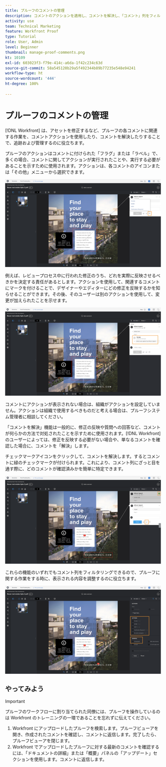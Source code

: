 ```yaml
---
title: プルーフのコメントの管理
description: コメントのアクションを適用し、コメントを解決し、「コメント」列をフィルタリングして、 [!DNL  Workfront]  でプルーフのコメントを管理する方法を説明します。
activity: use
team: Technical Marketing
feature: Workfront Proof
type: Tutorial
role: User, Admin
level: Beginner
thumbnail: manage-proof-comments.png
kt: 10109
exl-id: 603023f3-f79e-414c-a6da-1f42c234c63d
source-git-commit: 58a545120b29a5f492344b89b77235e548e94241
workflow-type: ht
source-wordcount: '444'
ht-degree: 100%

---
```


# プルーフのコメントの管理

[!DNL Workfront] は、アセットを修正するなど、プルーフの各コメントに関連する作業を、コメントアクションを使用したり、コメントを解決したりすることで、追跡および管理するのに役立ちます。

プルーフのアクションはコメントに付けられた「フラグ」または「ラベル」で、多くの場合、コメントに関してアクションが実行されたことや、実行する必要があることを示すために使用されます。アクションは、各コメントのアイコンまたは「その他」メニューから選択できます。

![プルーフビューア内のプルーフの画像。コメント上にフラグアイコンがハイライト表示され、使用可能なプルーフのアクションが表示されています。](assets/manage-comments-1.png)

例えば、レビュープロセス中に行われた修正のうち、どれを実際に反映させるべきかを決定する責任があるとします。アクションを使用して、関連するコメントにマークを付けることで、デザイナーやエディターにどの修正を反映するかを知らせることができます。その後、そのユーザーは別のアクションを使用して、変更が加えられたことを示せます。

![プルーフビューア内のプルーフの画像。コメント上で「[!UICONTROL やること]」プルーフアクションがハイライト表示されています。](assets/manage-comments-2.png)

コメントにアクションが表示されない場合は、組織がアクションを設定していません。アクションは組織で使用するべきものだと考える場合は、プルーフシステム管理者に相談してください。

「コメントを解決」機能は一般的に、修正の反映や質問への回答など、コメントが何らかの方法で対処されたことを示すために使用されます。[!DNL Workfront] のユーザーによっては、修正を反映する必要がない場合や、単なるコメントを確認した場合に、コメントを「解決」します。

チェックマークアイコンをクリックして、コメントを解決します。するとコメントに緑のチェックマークが付けられます。これにより、コメント列にざっと目を通す際に、どのコメントが確認済みかを簡単に特定できます。

![プルーフビューア内のプルーフの画像。コメント上でチェックマークアイコンがハイライト表示されています。](assets/manage-comments-4.png)

これらの機能のいずれでもコメント列をフィルタリングできるので、プルーフに関する作業をする時に、表示される内容を調整するのに役立ちます。

![プルーフビューア内のコメントフィルターの画像。「[!UICONTROL アクション]」および「[!UICONTROL 一般]」のフィルタリングオプションがハイライト表示されています。](assets/manage-comments-3.png)

## やってみよう

>[!IMPORTANT]
>
>プルーフのワークフローに割り当てられた同僚には、プルーフを操作しているのは Workfront のトレーニングの一環であることを忘れずに伝えてください。


1. Workfront にアップロードしたプルーフを検索します。プルーフビューアを開き、作成されたコメントを確認し、コメントに返信します。完了したら、プルーフビューアを閉じます。
1. Workfront でアップロードしたプルーフに対する最新のコメントを確認するには、「ドキュメントの詳細」または「概要」パネルの「アップデート」セクションを使用します。コメントに返信します。


<!--
## Learn more
* Create and manage proof comments
-->

